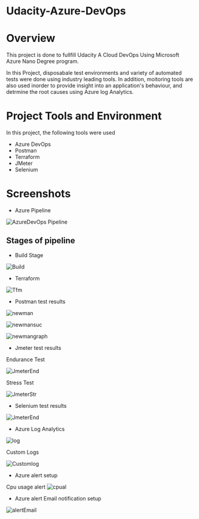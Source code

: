 # Udacity-Azure-DevOps

# Overview

This project is done to fullfill Udacity A Cloud DevOps Using Microsoft Azure Nano Degree program.

In this Project, disposabale test environments and variety of automated tests were done using industry leading tools. In addition, moitoring tools are also used inorder to provide insight into an application's behaviour, and detrmine the root causes using Azure log Analytics.

# Project Tools and Environment 

In this project, the following tools were used 

* Azure DevOps
* Postman
* Terraform 
* JMeter 
* Selenium 

# Screenshots

* Azure Pipeline

![AzureDevOps Pipeline](screenshots/pipeline.png)

## Stages of pipeline

* Build Stage

![Build](screenshots/Build.png)

* Terraform 

![Tfm](screenshots/terraform.png)

* Postman test results

![newman](screenshots/newman.png)

![newmansuc](screenshots/newman_success.png)

![newmangraph](screenshots/newman_graph.png)

* Jmeter test results 

Endurance Test

![JmeterEnd](screenshots/JmeterEnduranceTest.png)

Stress Test

![JmeterStr](screenshots/JmeterStressTest.png)

* Selenium test results

![JmeterEnd](screenshots/SelinumTest.png)

* Azure Log Analytics 

![log](screenshots/AzureLogs.png)

Custom Logs 

![Customlog](screenshots/Customloge.png)

* Azure alert setup 

Cpu usage alert
![cpual](screenshots/alerts.png)

* Azure alert Email notification setup 

![alertEmail](screenshots/alertemail.png)
